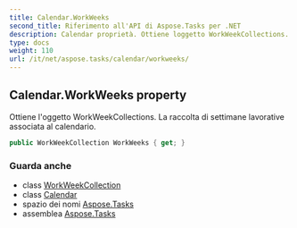 ```yaml
---
title: Calendar.WorkWeeks
second_title: Riferimento all'API di Aspose.Tasks per .NET
description: Calendar proprietà. Ottiene loggetto WorkWeekCollections. La raccolta di settimane lavorative associata al calendario.
type: docs
weight: 110
url: /it/net/aspose.tasks/calendar/workweeks/
---
```

## Calendar.WorkWeeks property

Ottiene l'oggetto WorkWeekCollections. La raccolta di settimane lavorative associata al calendario.

```csharp
public WorkWeekCollection WorkWeeks { get; }
```

### Guarda anche

* class [WorkWeekCollection](../../workweekcollection/)
* class [Calendar](../)
* spazio dei nomi [Aspose.Tasks](../../calendar/)
* assemblea [Aspose.Tasks](../../../)


